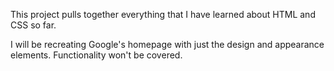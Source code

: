 This project pulls together everything that I have learned about HTML and CSS so far.

I will be recreating Google's homepage with just the design and appearance elements. Functionality won't be covered.